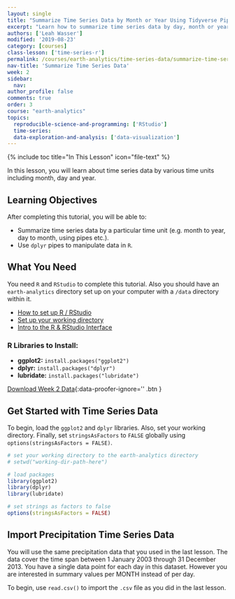 ```yaml
---
layout: single
title: "Summarize Time Series Data by Month or Year Using Tidyverse Pipes in R"
excerpt: "Learn how to summarize time series data by day, month or year with Tidyverse pipes in R."
authors: ['Leah Wasser']
modified: '2019-08-23'
category: [courses]
class-lesson: ['time-series-r']
permalink: /courses/earth-analytics/time-series-data/summarize-time-series-by-month-in-r/
nav-title: 'Summarize Time Series Data'
week: 2
sidebar:
  nav:
author_profile: false
comments: true
order: 3
course: "earth-analytics"
topics:
  reproducible-science-and-programming: ['RStudio']
  time-series:
  data-exploration-and-analysis: ['data-visualization']
---
```


{% include toc title="In This Lesson" icon="file-text" %}



In this lesson, you will learn about time series data by various time units
including month, day and year.

<div class='notice--success' markdown="1">

## <i class="fa fa-graduation-cap" aria-hidden="true"></i> Learning Objectives

After completing this tutorial, you will be able to:

* Summarize time series data by a particular time unit (e.g. month to year, day to month, using pipes etc.).
* Use `dplyr` pipes to manipulate data in `R`.

## <i class="fa fa-check-square-o fa-2" aria-hidden="true"></i> What You Need

You need `R` and `RStudio` to complete this tutorial. Also you should have
an `earth-analytics` directory set up on your computer with a `/data`
directory within it.

* [How to set up R / RStudio](/courses/earth-analytics/document-your-science/setup-r-rstudio/)
* [Set up your working directory](/courses/earth-analytics/document-your-science/setup-working-directory/)
* [Intro to the R & RStudio Interface](/courses/earth-analytics/document-your-science/intro-to-r-and-rstudio)

### R Libraries to Install:

* **ggplot2:** `install.packages("ggplot2")`
* **dplyr:** `install.packages("dplyr")`
* **lubridate:** `install.packages("lubridate")`


[<i class="fa fa-download" aria-hidden="true"></i> Download Week 2 Data](https://ndownloader.figshare.com/files/7426738){:data-proofer-ignore='' .btn }

</div>


## Get Started with Time Series Data
To begin, load the `ggplot2` and `dplyr` libraries. Also, set your
working directory. Finally, set `stringsAsFactors` to `FALSE` globally using
`options(stringsAsFactors = FALSE)`.




```r
# set your working directory to the earth-analytics directory
# setwd("working-dir-path-here")

# load packages
library(ggplot2)
library(dplyr)
library(lubridate)

# set strings as factors to false
options(stringsAsFactors = FALSE)
```

## Import Precipitation Time Series Data

You will use the same precipitation data that you used in the last lesson. The
data cover the time span between 1 January 2003 through 31 December 2013.
You have a single data point for each day in this dataset. However you are interested
in summary values per MONTH instead of per day.

To begin, use `read.csv()` to import the `.csv` file as you did in the last lesson.
































